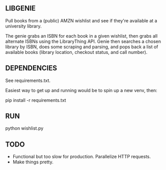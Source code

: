 LIBGENIE
--------

Pull books from a (public) AMZN wishlist and see if they're available at a university library.

The genie grabs an ISBN for each book in a given wishlist, then grabs all alternate ISBNs using the LibraryThing API. Genie then searches a chosen library by ISBN, does some scraping and parsing, and pops back a list of available books (library location, checkout status, and call number). 

DEPENDENCIES
------------

See requirements.txt.

Easiest way to get up and running would be to spin up a new venv, then:

pip install -r requirements.txt

RUN
---

python wishlist.py

TODO
----

* Functional but too slow for production. Parallelize HTTP requests.
* Make things pretty.
